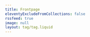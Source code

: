 ```yaml
---
title: Frontpage
eleventyExcludeFromCollections: false
rssfeed: true
image: null
layout: tag/tag.liquid
---
```


